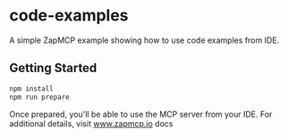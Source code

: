 # code-examples

A simple ZapMCP example showing how to use code examples from IDE.

## Getting Started

```bash
npm install
npm run prepare
```

Once prepared, you'll be able to use the MCP server from your IDE.
For additional details, visit www.zapmcp.io docs
